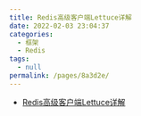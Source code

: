 ```yaml
---
title: Redis高级客户端Lettuce详解
date: 2022-02-03 23:04:37
categories: 
  - 框架
  - Redis
tags: 
  - null
permalink: /pages/8a3d2e/
---
```

- [Redis高级客户端Lettuce详解](https://www.cnblogs.com/throwable/p/11601538.html)

